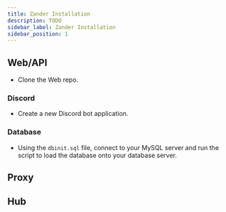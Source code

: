 ```yaml
---
title: Zander Installation
description: TODO
sidebar_label: Zander Installation
sidebar_position: 1
---
```


## Web/API

* Clone the Web repo.

### Discord

* Create a new Discord bot application.

### Database

* Using the `dbinit.sql` file, connect to your MySQL server and run the script to load the database onto your database server.

## Proxy

## Hub